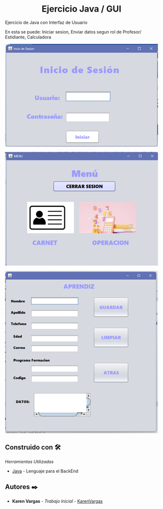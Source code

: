 <h1 align="center"> Ejercicio Java / GUI</h1>
Ejercicio de Java con Interfaz de Usuario

En esta se puede: Iniciar sesion, Enviar datos segun rol de Profesor/ Estidiante, Calculadora

<p align="center"><img src="img_README/GUI-1.png"/></p> 
<p align="center"><img src="img_README/GUI-2.png"/></p> 
<p align="center"><img src="img_README/GUI-3.png"/></p> 


## Construido con 🛠️

_Herramientas Utilizadas_

* [Java](https://www.java.com/es/) - Lenguaje para el BackEnd

## Autores ✒️

* **Karen Vargas** - *Trabajo Inicial* - [KarenVargas](https://github.com/Karen11Vargas)

